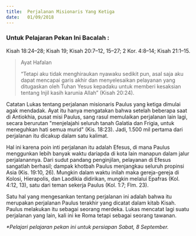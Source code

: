 ```yaml
---
title:  Perjalanan Misionaris Yang Ketiga
date:   01/09/2018
---
```


### Untuk Pelajaran Pekan Ini Bacalah :
Kisah 18:24–28; Kisah 19; Kisah 20:7–12, 15–27; 2 Kor. 4:8–14; Kisah 21:1–15.

> <p>Ayat Hafalan</p>
> “Tetapi aku tidak menghiraukan nyawaku sedikit pun, asal saja aku dapat mencapai garis akhir dan menyelesaikan pelayanan yang ditugaskan oleh Tuhan Yesus kepadaku untuk memberi kesaksian tentang Injil kasih karunia Allah” (Kisah 20:24).

Catatan Lukas tentang perjalanan misionaris Paulus yang ketiga dimulai agak mendadak. Ayat itu hanya mengatakan bahwa setelah beberapa saat di Antiokhia, pusat misi Paulus, sang rasul memulaikan perjalanan lain lagi, secara berurutan "menjelajahi seluruh tanah Galatia dan Frigia, untuk meneguhkan hati semua murid" (Kis. 18:23). Jadi, 1.500 mil pertama dari perjalanan itu dicakup dalam satu kalimat.

Hal ini karena poin inti perjalanan itu adalah Efesus, di mana Paulus menggunkan lebih banyak waktu dariapda di kota lain manapun dalam jalur perjalanannya. Dari sudut pandang penginjilan, pelayanan di Efesus sangatlah berhasil; dampak khotbah Paulus menjangkau seluruh propinsi Asia (Kis. 19:10, 26). Mungkin dalam waktu inilah maka gereja-gereja di Kolosi, Hierapolis, dan Laodikia didirikan, mungkin melalui Epafras (Kol. 4:12, 13), satu dari teman sekerja Paulus (Kol. 1:7; Flm. 23).

Satu hal yang mengesankan tentang perjalanan ini adalah bahwa itu merupakan perjalanan Paulus terakhir yang dicatat dalam kitab Kisah. Paulus melakukan itu sebagai seorang merdeka. Lukas mencatat lagi suatu perjalanan yang lain, kali ini ke Roma tetapi sebagai seorang tawanan.

_*Pelajari pelajaran pekan ini untuk persiapan Sabat, 8 September._